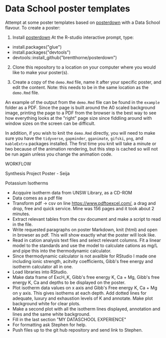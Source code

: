 # Data School poster templates

Attempt at some poster templates based on [posterdown](https://github.com/brentthorne/posterdown) 
with a Data School flavour. To create a poster:

1. Install [posterdown](https://github.com/brentthorne/posterdown)
At the R-studio interactive prompt, type:
* install.packages("glue")
* install.packages("devtools")
* devtools::install_github("brentthorne/posterdown")

2. Clone this repository to a location on your computer where you would like to make your poster(s).

3. Create a copy of the `demo.Rmd` file, name it after your specific poster, and edit the content. Note: this needs to be in the same location as the `demo.Rmd` file.

An example of the output from the `demo.Rmd` file can be found in the `example` folder as a PDF. 
Since the page is built around the A0 scaled background image, printing the page to a PDF from the 
browser is the best way to see how everything looks at the "right" page size since fiddling
around with window sizes on the screen can be difficult. 

In addition, if you wish to knit the `demo.Rmd` directly, you will need to make sure you have the
`tidyverse`, `gapminder`, `gganimate`, `gifski`, `png`, and `kableExtra` packages installed. The first time you knit
will take a minute or two because of the animation rendering, but this step is cached so will not be
run again unless you change the animation code. 


WORKFLOW

Synthesis Project Poster - Seija

Potassium Isotherms

- Acqquire isotherm data from UNSW Library, as a CD-ROM
- Data comes as a pdf file
- Transform pdf -> csv on line https://www.pdftoexcel.com/, a drag and drop, free and quick service. Mine was 156 pages and it took about 2 minutes.
- Extract relevant tables from the csv document and make a script to read in the file.
- Write requested paragraphs on poster Markdown, knit (html) and open in browser as pdf. This will show exactly what the poster will look like. 
- Read in cation analysis text files and select relevant columns. Fit a linear model to the standards and use the model to calculate cations as mg/L and pipe this into the thermodynamic calculator. 
- Since thermodynamic calculator is not availble for RStudio I made one including ionic strength, acitvity coefficients, Gibb's free energy and isotherm calculator all in one.
- Load libraries into RStudio.
- Make  data frame of ExcH_K, Gibb's free energy K, Ca + Mg, Gibb's free energy K, Ca and depths to be displayed on the poster.
- Plot isotherm data values on x axis and Gibb's Free energy K, Ca + Mg on y axis. This gives isothems at each depth. Add dotted lines for adequate, luxury and exhaustion levels of K and annotate. Make plot background white for clear plots. 
- Make a second plot with all the isotherm lines displayed, annotation and lines and the same white background.
- Fill in the last section "MY DATASCHOOL EXPERIENCE"
- For formatting ask Stephen for help. 
- Push files up to the git hub repository and send link to Stephen.


